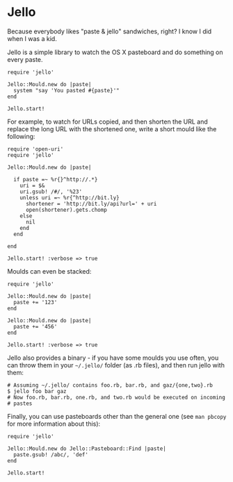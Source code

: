 Jello
=====

Because everybody likes "paste & jello" sandwiches, right? I know I did when I
was a kid.

Jello is a simple library to watch the OS X pasteboard and do something on
every paste.

    require 'jello'

    Jello::Mould.new do |paste|
      system "say 'You pasted #{paste}'"
    end
    
    Jello.start!

For example, to watch for URLs copied, and then shorten the URL and replace
the long URL with the shortened one, write a short mould like the following:
    
    require 'open-uri'
    require 'jello'
    
    Jello::Mould.new do |paste|
    
      if paste =~ %r{}^http://.*}
        uri = $&
        uri.gsub! /#/, '%23'
        unless uri =~ %r{^http://bit.ly}
          shortener = 'http://bit.ly/api?url=' + uri
          open(shortener).gets.chomp
        else
          nil
        end
      end
      
    end
    
    Jello.start! :verbose => true
    
Moulds can even be stacked:
    
    require 'jello'
    
    Jello::Mould.new do |paste|
      paste += '123'
    end
    
    Jello::Mould.new do |paste|
      paste += '456'
    end
    
    Jello.start! :verbose => true
    
Jello also provides a binary - if you have some moulds you use often, you can
throw them in your `~/.jello/` folder (as .rb files), and then run jello with
them:
    
    # Assuming ~/.jello/ contains foo.rb, bar.rb, and gaz/{one,two}.rb
    $ jello foo bar gaz
    # Now foo.rb, bar.rb, one.rb, and two.rb would be executed on incoming
    # pastes
    
Finally, you can use pasteboards other than the general one (see `man pbcopy`
for more information about this):
    
    require 'jello'
    
    Jello::Mould.new do Jello::Pasteboard::Find |paste|
      paste.gsub! /abc/, 'def'
    end
    
    Jello.start!